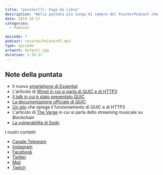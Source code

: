 ```yaml
---
title: "pointer[7]: Fuga da Libra"
description: "Nella puntata più lunga di sempre del PointerPodcast che poi è  anche l'ottava registriamo parliamo dell'evento Google, di uno smartphone dal design particolare, dei problemi che sta avendo Libra, dello streaming musicale su Blockchain, di HTTP3 e QUIC e di una vulnerabilità scovata in sudo."
date: 2019-10-17
categories:
  - Podcast

episode: 7
podcast: records/Pointer07.mp3
type: episode
artwork: default.jpg
duration: 1:18:37
---
```


## Note della puntata

<ul>
 	<li>Il nuovo <a href="https://www.theverge.com/2019/10/8/20905525/andy-rubin-elongated-phone-essential-android">smartphone di Essential</a></li>
 	<li>L'articolo di <a href="https://www.wired.it/internet/web/2019/10/01/internet-http3-chrome-firefox/">Wired in cui si parla di QUIC e di HTTP3</a></li>
 	<li><a href="https://archive.fosdem.org/2019/schedule/event/http3/">Il talk in cui è stato presentato QUIC</a></li>
 	<li><a href="https://tools.ietf.org/html/draft-ietf-quic-http-23">La documentazione ufficiale di QUIC</a></li>
 	<li><a href="https://http3-explained.haxx.se/en/">Un sito</a> che spiega il funzionamento di QUIC e di HTTP3</li>
 	<li>L'articolo di <a href="https://www.theverge.com/2019/10/9/20905384/audius-blockchain-music-streaming-service-copyright-infringement-piracy?utm_campaign=theverge&amp;utm_content=chorus&amp;utm_medium=social&amp;utm_source=twitter">The Verge</a> in cui si parla dello streaming musicale su Blockchain</li>
 	<li><a href="https://thehackernews.com/2019/10/linux-sudo-run-as-root-flaw.html">La vulnerabilità di Sudo</a></li>
</ul>


I nostri contatti:

- [Canale Telegram](https://t.me/PointerPodcast)
- [Instagram](https://www.instagram.com/pointerpodcast/)
- [Facebook](https://www.facebook.com/pointerPodcast/)
- [Twitter](https://twitter.com/PointerPodcast)
- [Mail](info@pointerpodcast.it)
- [Twitch](https://www.twitch.tv/pointerpodcast)


